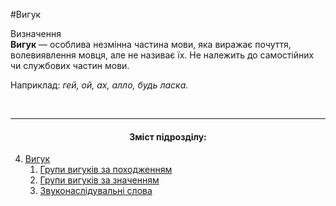 #Вигук

<div class="eoz-wrap">
<span class="eoz">Визначення</span>
<div class="eoz-text">
<strong>Вигук</strong> — особлива незмiнна частина мови, яка виражає почуття, волевиявлення мовця, але не називає їх. Не належить до самостiйних чи службових частин мови.
</div>
</div>


Наприклад: <i>гей, ой, ах, алло, будь ласка.</i>


<br>
<hr>
<center><h4>Зміст підрозділу:</h4></center>

   4. [Вигук](viguk.html)
        1. [Групи вигукiв за походженням](grupi_vigukiv_za_pohodjennyam.html)
        2. [Групи вигукiв за значенням](grupi_vigukiv_za_znachennyam.html)
        3. [Звуконаслiдувальнi слова](zvukonasliduvalni_slova.html)